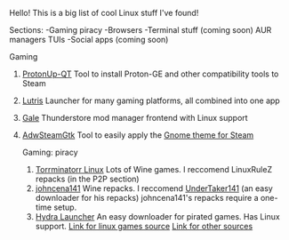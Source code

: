 Hello! This is a big list of cool Linux stuff I've found!

Sections:
  -Gaming
    piracy
  -Browsers
  -Terminal stuff (coming soon)
    AUR managers
    TUIs
  -Social apps (coming soon)




Gaming

  1) [ProtonUp-QT]([url](https://github.com/DavidoTek/ProtonUp-Qt))
     Tool to install Proton-GE and other compatibility tools to Steam
  2) [Lutris]([url](https://lutris.net/))
     Launcher for many gaming platforms, all combined into one app
  3) [Gale]([url](https://github.com/Kesomannen/gale))
     Thunderstore mod manager frontend with Linux support
  4) [AdwSteamGtk]([url](https://github.com/Foldex/AdwSteamGtk))
     Tool to easily apply the [Gnome theme for Steam]([url](https://github.com/tkashkin/Adwaita-for-Steam))

     Gaming: piracy

     1) [Torrminatorr Linux]([url](https://forum.torrminatorr.com/viewforum.php?f=26))
     Lots of Wine games. I reccomend LinuxRuleZ repacks (in the P2P section)
      2) [johncena141]([url](https://1337x.to/user/johncena141/))
         Wine repacks. I reccomend [UnderTaker141]([url](https://github.com/AbdelrhmanNile/UnderTaker141)) (an easy downloader for his repacks) johncena141's           repacks require a one-time setup.
       3) [Hydra Launcher]([url](https://github.com/hydralauncher/hydra))
          An easy downloader for pirated games. Has Linux support. [Link for linux games source]([url](https://github.com/KekitU/rutracker-hydra-links?tab=readme-ov-file#utiliza%C3%A7%C3%A3o))  [Link for other sources]([url](https://hydralinks.cloud/))
